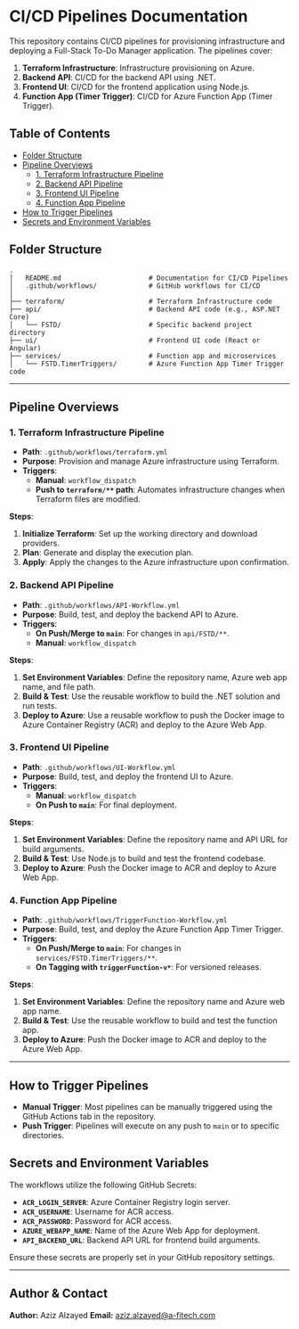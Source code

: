 
# CI/CD Pipelines Documentation

This repository contains CI/CD pipelines for provisioning infrastructure and deploying a Full-Stack To-Do Manager application. The pipelines cover:

1. **Terraform Infrastructure**: Infrastructure provisioning on Azure.
2. **Backend API**: CI/CD for the backend API using .NET.
3. **Frontend UI**: CI/CD for the frontend application using Node.js.
4. **Function App (Timer Trigger)**: CI/CD for Azure Function App (Timer Trigger).

## Table of Contents

- [Folder Structure](#folder-structure)
- [Pipeline Overviews](#pipeline-overviews)
  - [1. Terraform Infrastructure Pipeline](#1-terraform-infrastructure-pipeline)
  - [2. Backend API Pipeline](#2-backend-api-pipeline)
  - [3. Frontend UI Pipeline](#3-frontend-ui-pipeline)
  - [4. Function App Pipeline](#4-function-app-pipeline)
- [How to Trigger Pipelines](#how-to-trigger-pipelines)
- [Secrets and Environment Variables](#secrets-and-environment-variables)

## Folder Structure

```
.
│   README.md                      # Documentation for CI/CD Pipelines
│   .github/workflows/             # GitHub workflows for CI/CD
│
├── terraform/                     # Terraform Infrastructure code
├── api/                           # Backend API code (e.g., ASP.NET Core)
│   └── FSTD/                      # Specific backend project directory
├── ui/                            # Frontend UI code (React or Angular)
├── services/                      # Function app and microservices
│   └── FSTD.TimerTriggers/        # Azure Function App Timer Trigger code
```

---

## Pipeline Overviews

### 1. Terraform Infrastructure Pipeline

- **Path**: `.github/workflows/terraform.yml`
- **Purpose**: Provision and manage Azure infrastructure using Terraform.
- **Triggers**:
  - **Manual**: `workflow_dispatch`
  - **Push to `terraform/**` path**: Automates infrastructure changes when Terraform files are modified.

**Steps**:
1. **Initialize Terraform**: Set up the working directory and download providers.
2. **Plan**: Generate and display the execution plan.
3. **Apply**: Apply the changes to the Azure infrastructure upon confirmation.

### 2. Backend API Pipeline

- **Path**: `.github/workflows/API-Workflow.yml`
- **Purpose**: Build, test, and deploy the backend API to Azure.
- **Triggers**:
  - **On Push/Merge to `main`**: For changes in `api/FSTD/**`.
  - **Manual**: `workflow_dispatch`

**Steps**:
1. **Set Environment Variables**: Define the repository name, Azure web app name, and file path.
2. **Build & Test**: Use the reusable workflow to build the .NET solution and run tests.
3. **Deploy to Azure**: Use a reusable workflow to push the Docker image to Azure Container Registry (ACR) and deploy to the Azure Web App.

### 3. Frontend UI Pipeline

- **Path**: `.github/workflows/UI-Workflow.yml`
- **Purpose**: Build, test, and deploy the frontend UI to Azure.
- **Triggers**:
  - **Manual**: `workflow_dispatch`
  - **On Push to `main`**: For final deployment.

**Steps**:
1. **Set Environment Variables**: Define the repository name and API URL for build arguments.
2. **Build & Test**: Use Node.js to build and test the frontend codebase.
3. **Deploy to Azure**: Push the Docker image to ACR and deploy to Azure Web App.

### 4. Function App Pipeline

- **Path**: `.github/workflows/TriggerFunction-Workflow.yml`
- **Purpose**: Build, test, and deploy the Azure Function App Timer Trigger.
- **Triggers**:
  - **On Push/Merge to `main`**: For changes in `services/FSTD.TimerTriggers/**`.
  - **On Tagging with `triggerFunction-v*`**: For versioned releases.

**Steps**:
1. **Set Environment Variables**: Define the repository name and Azure web app name.
2. **Build & Test**: Use the reusable workflow to build and test the function app.
3. **Deploy to Azure**: Push the Docker image to ACR and deploy to the Azure Web App.

---

## How to Trigger Pipelines

- **Manual Trigger**: Most pipelines can be manually triggered using the GitHub Actions tab in the repository.
- **Push Trigger**: Pipelines will execute on any push to `main` or to specific directories.

## Secrets and Environment Variables

The workflows utilize the following GitHub Secrets:

- **`ACR_LOGIN_SERVER`**: Azure Container Registry login server.
- **`ACR_USERNAME`**: Username for ACR access.
- **`ACR_PASSWORD`**: Password for ACR access.
- **`AZURE_WEBAPP_NAME`**: Name of the Azure Web App for deployment.
- **`API_BACKEND_URL`**: Backend API URL for frontend build arguments.

Ensure these secrets are properly set in your GitHub repository settings.

---
## Author & Contact
**Author:** Aziz Alzayed
**Email:** aziz.alzayed@a-fitech.com